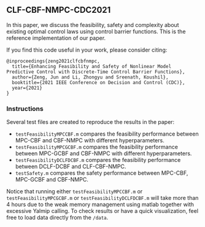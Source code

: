 ## CLF-CBF-NMPC-CDC2021

In this paper, we discuss the feasibility, safety and complexity about existing optimal control laws using control barrier functions. This is the reference implementation of our paper.

If you find this code useful in your work, please consider citing:
```
@inproceedings{zeng2021clfcbfnmpc,
  title={Enhancing Feasibility and Safety of Nonlinear Model Predictive Control with Discrete-Time Control Barrier Functions},
  author={Zeng, Jun and Li, Zhongyu and Sreenath, Koushil},
  booktitle={2021 IEEE Conference on Decision and Control (CDC)},
  year={2021}
}
```

### Instructions

Several test files are created to reproduce the results in the paper:
* `testFeasibilityMPCCBF.m` compares the feasibility performance between MPC-CBF and CBF-NMPC with different hyperparameters.
* `testFeasibilityMPCGCBF.m` compares the feasibility performance between MPC-GCBF and CBF-NMPC with different hyperparameters.
* `testFeasibilityDCLFDCBF.m` compares the feasibility performance between DCLF-DCBF and CLF-CBF-NMPC.
* `testSafety.m` compares the safety performance between MPC-CBF, MPC-GCBF and CBF-NMPC.

Notice that running either `testFeasibilityMPCCBF.m` or `testFeasibilityMPCGCBF.m` or `testFeasibilityDCLFDCBF.m` will take more than 4 hours due to the weak memory management using matlab together with excessive Yalmip calling. To check results or have a quick visualization, feel free to load data directly from the `/data`.